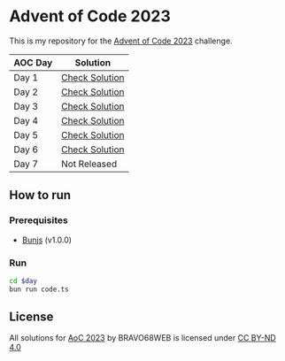 # Advent of Code 2023

This is my repository for the [Advent of Code 2023](https://adventofcode.com/2023) challenge.

| AOC Day | Solution                      |
|---------|-------------------------------|
| Day 1   | [Check Solution](1/README.md) |
| Day 2   | [Check Solution](2/README.md) |
| Day 3   | [Check Solution](3/README.md) |
| Day 4   | [Check Solution](4/README.md) |
| Day 5   | [Check Solution](5/README.md) |
| Day 6   | [Check Solution](6/README.md) |
| Day 7   | Not Released                  |

## How to run

### Prerequisites

- [Bunjs](https://bun.sh) (v1.0.0)

### Run

```bash
cd $day
bun run code.ts
```

## License

All solutions for [AoC 2023](https://adventofcode.com/2023) by BRAVO68WEB is licensed under [CC BY-ND 4.0](https://creativecommons.org/licenses/by-nd/4.0/)
